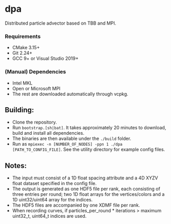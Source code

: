 # dpa
Distributed particle advector based on TBB and MPI.

### Requirements
- CMake 3.15+
- Git 2.24+
- GCC 9+ or Visual Studio 2019+

### (Manual) Dependencies
- Intel MKL
- Open or Microsoft MPI
- The rest are downloaded automatically through vcpkg.

## Building:
- Clone the repository.
- Run `bootstrap.[sh|bat]`. It takes approximately 20 minutes to download, build and install all dependencies.
- The binaries are then available under the `./build` folder.
- Run as `mpiexec -n [NUMBER_OF_NODES] -ppn 1 ./dpa [PATH_TO_CONFIG_FILE]`. See the utility directory for example config files.

## Notes:
- The input must consist of a 1D float spacing attribute and a 4D XYZV float dataset specified in the config file.
- The output is generated as one HDF5 file per rank, each consisting of three entries per round; two 1D float arrays for the vertices/colors and a 1D uint32/uint64 array for the indices.
- The HDF5 files are accompanied by one XDMF file per rank.
- When recording curves, if particles_per_round * iterations > maximum uint32_t, uint64_t indices are used.